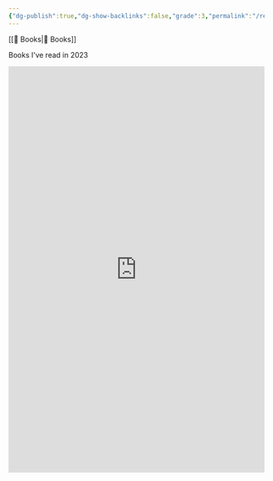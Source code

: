 ```yaml
---
{"dg-publish":true,"dg-show-backlinks":false,"grade":3,"permalink":"/read-2023/","dgShowBacklinks":false,"dgPassFrontmatter":true}
---
```



[[📘 Books\|📘 Books]]

Books I've read in 2023

<iframe style="border-width:0;" id="bookwyrm_list_embed" width="100%" height="800" title="Read 2023, a list by Aaron Young on Aaron's book website" src="https://bookwyrm.ajy.co/list/2/embed/f7094fbe3f5144d78ab0ae6f5c0f0cc8?page=1"></iframe>
